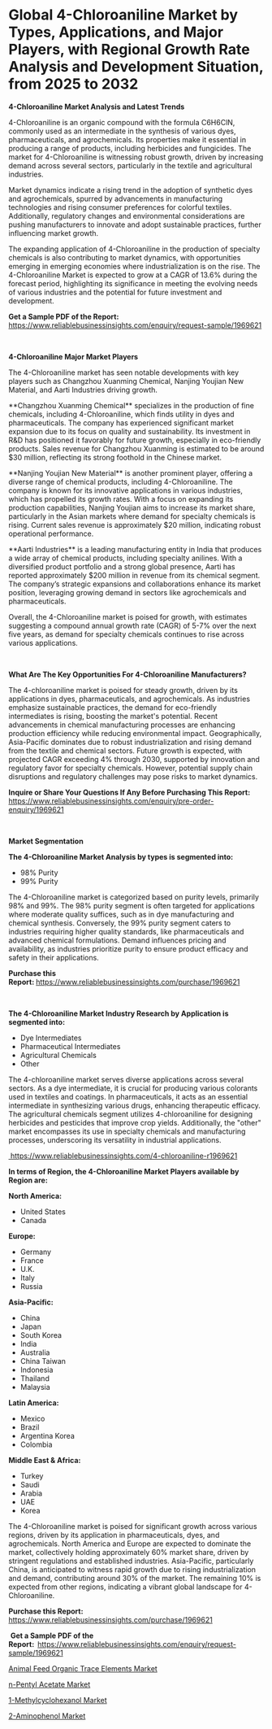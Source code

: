 <p><h1>Global 4-Chloroaniline Market by Types, Applications, and Major Players, with Regional Growth Rate Analysis and Development Situation, from 2025 to 2032</h1></p><p><strong>4-Chloroaniline Market Analysis and Latest Trends</strong></p>
<p><p>4-Chloroaniline is an organic compound with the formula C6H6ClN, commonly used as an intermediate in the synthesis of various dyes, pharmaceuticals, and agrochemicals. Its properties make it essential in producing a range of products, including herbicides and fungicides. The market for 4-Chloroaniline is witnessing robust growth, driven by increasing demand across several sectors, particularly in the textile and agricultural industries.</p><p>Market dynamics indicate a rising trend in the adoption of synthetic dyes and agrochemicals, spurred by advancements in manufacturing technologies and rising consumer preferences for colorful textiles. Additionally, regulatory changes and environmental considerations are pushing manufacturers to innovate and adopt sustainable practices, further influencing market growth.</p><p>The expanding application of 4-Chloroaniline in the production of specialty chemicals is also contributing to market dynamics, with opportunities emerging in emerging economies where industrialization is on the rise. The 4-Chloroaniline Market is expected to grow at a CAGR of 13.6% during the forecast period, highlighting its significance in meeting the evolving needs of various industries and the potential for future investment and development.</p></p>
<p><strong>Get a Sample PDF of the Report:&nbsp;</strong> <a href="https://www.reliablebusinessinsights.com/enquiry/request-sample/1969621?utm_campaign=117&utm_medium=2&utm_source=Github&utm_content=ia&utm_term=04022025&utm_id=4-chloroaniline">https://www.reliablebusinessinsights.com/enquiry/request-sample/1969621</a></p>
<p>&nbsp;</p>
<p><strong>4-Chloroaniline Major Market Players</strong></p>
<p><p>The 4-Chloroaniline market has seen notable developments with key players such as Changzhou Xuanming Chemical, Nanjing Youjian New Material, and Aarti Industries driving growth. </p><p>**Changzhou Xuanming Chemical** specializes in the production of fine chemicals, including 4-Chloroaniline, which finds utility in dyes and pharmaceuticals. The company has experienced significant market expansion due to its focus on quality and sustainability. Its investment in R&D has positioned it favorably for future growth, especially in eco-friendly products. Sales revenue for Changzhou Xuanming is estimated to be around $30 million, reflecting its strong foothold in the Chinese market.</p><p>**Nanjing Youjian New Material** is another prominent player, offering a diverse range of chemical products, including 4-Chloroaniline. The company is known for its innovative applications in various industries, which has propelled its growth rates. With a focus on expanding its production capabilities, Nanjing Youjian aims to increase its market share, particularly in the Asian markets where demand for specialty chemicals is rising. Current sales revenue is approximately $20 million, indicating robust operational performance.</p><p>**Aarti Industries** is a leading manufacturing entity in India that produces a wide array of chemical products, including specialty anilines. With a diversified product portfolio and a strong global presence, Aarti has reported approximately $200 million in revenue from its chemical segment. The company’s strategic expansions and collaborations enhance its market position, leveraging growing demand in sectors like agrochemicals and pharmaceuticals.</p><p>Overall, the 4-Chloroaniline market is poised for growth, with estimates suggesting a compound annual growth rate (CAGR) of 5-7% over the next five years, as demand for specialty chemicals continues to rise across various applications.</p></p>
<p>&nbsp;</p>
<p><strong>What Are The Key Opportunities For 4-Chloroaniline Manufacturers?</strong></p>
<p><p>The 4-chloroaniline market is poised for steady growth, driven by its applications in dyes, pharmaceuticals, and agrochemicals. As industries emphasize sustainable practices, the demand for eco-friendly intermediates is rising, boosting the market's potential. Recent advancements in chemical manufacturing processes are enhancing production efficiency while reducing environmental impact. Geographically, Asia-Pacific dominates due to robust industrialization and rising demand from the textile and chemical sectors. Future growth is expected, with projected CAGR exceeding 4% through 2030, supported by innovation and regulatory favor for specialty chemicals. However, potential supply chain disruptions and regulatory challenges may pose risks to market dynamics.</p></p>
<p><strong>Inquire or Share Your Questions If Any Before Purchasing This Report:</strong> <a href="https://www.reliablebusinessinsights.com/enquiry/pre-order-enquiry/1969621?utm_campaign=117&utm_medium=2&utm_source=Github&utm_content=ia&utm_term=04022025&utm_id=4-chloroaniline">https://www.reliablebusinessinsights.com/enquiry/pre-order-enquiry/1969621</a></p>
<p>&nbsp;</p>
<p><strong>Market Segmentation</strong></p>
<p><strong>The 4-Chloroaniline Market Analysis by types is segmented into:</strong></p>
<p><ul><li>98% Purity</li><li>99% Purity</li></ul></p>
<p><p>The 4-Chloroaniline market is categorized based on purity levels, primarily 98% and 99%. The 98% purity segment is often targeted for applications where moderate quality suffices, such as in dye manufacturing and chemical synthesis. Conversely, the 99% purity segment caters to industries requiring higher quality standards, like pharmaceuticals and advanced chemical formulations. Demand influences pricing and availability, as industries prioritize purity to ensure product efficacy and safety in their applications.</p></p>
<p><strong>Purchase this Report:&nbsp;</strong><a href="https://www.reliablebusinessinsights.com/purchase/1969621?utm_campaign=117&utm_medium=2&utm_source=Github&utm_content=ia&utm_term=04022025&utm_id=4-chloroaniline">https://www.reliablebusinessinsights.com/purchase/1969621</a></p>
<p>&nbsp;</p>
<p><strong>The 4-Chloroaniline Market Industry Research by Application is segmented into:</strong></p>
<p><ul><li>Dye Intermediates</li><li>Pharmaceutical Intermediates</li><li>Agricultural Chemicals</li><li>Other</li></ul></p>
<p><p>The 4-chloroaniline market serves diverse applications across several sectors. As a dye intermediate, it is crucial for producing various colorants used in textiles and coatings. In pharmaceuticals, it acts as an essential intermediate in synthesizing various drugs, enhancing therapeutic efficacy. The agricultural chemicals segment utilizes 4-chloroaniline for designing herbicides and pesticides that improve crop yields. Additionally, the "other" market encompasses its use in specialty chemicals and manufacturing processes, underscoring its versatility in industrial applications.</p></p>
<p><a href="https://www.reliablebusinessinsights.com/4-chloroaniline-r1969621?utm_campaign=117&utm_medium=2&utm_source=Github&utm_content=ia&utm_term=04022025&utm_id=4-chloroaniline">&nbsp;https://www.reliablebusinessinsights.com/4-chloroaniline-r1969621</a></p>
<p><strong>In terms of Region, the 4-Chloroaniline Market Players available by Region are:</strong></p>
<p>
    <p> <strong> North America: </strong>
        <ul>
            <li>United States</li>
            <li>Canada</li>
        </ul>
        </p> 
    <p> <strong> Europe: </strong>
        <ul>
            <li>Germany</li>
            <li>France</li>
            <li>U.K.</li>
            <li>Italy</li>
            <li>Russia</li>
        </ul>
        </p> 
    <p> <strong> Asia-Pacific: </strong>
        <ul>
            <li>China</li>
            <li>Japan</li>
            <li>South Korea</li>
            <li>India</li>
            <li>Australia</li>
            <li>China Taiwan</li>
            <li>Indonesia</li>
            <li>Thailand</li>
            <li>Malaysia</li>
        </ul>
        </p> 
    <p> <strong> Latin America: </strong>
        <ul>
            <li>Mexico</li>
            <li>Brazil</li>
            <li>Argentina Korea</li>
            <li>Colombia</li>
        </ul>
        </p> 
    <p> <strong> Middle East & Africa: </strong>
        <ul>
            <li>Turkey</li>
            <li>Saudi</li>
            <li>Arabia</li>
            <li>UAE</li>
            <li>Korea</li>
        </ul>
    </p>
    </p>
<p><p>The 4-Chloroaniline market is poised for significant growth across various regions, driven by its application in pharmaceuticals, dyes, and agrochemicals. North America and Europe are expected to dominate the market, collectively holding approximately 60% market share, driven by stringent regulations and established industries. Asia-Pacific, particularly China, is anticipated to witness rapid growth due to rising industrialization and demand, contributing around 30% of the market. The remaining 10% is expected from other regions, indicating a vibrant global landscape for 4-Chloroaniline.</p></p>
<p><strong>Purchase this Report: </strong><a href="https://www.reliablebusinessinsights.com/purchase/1969621?utm_campaign=117&utm_medium=2&utm_source=Github&utm_content=ia&utm_term=04022025&utm_id=4-chloroaniline">https://www.reliablebusinessinsights.com/purchase/1969621</a></p>
<p>&nbsp;<strong>Get a Sample PDF of the Report:&nbsp;&nbsp;</strong><a href="https://www.reliablebusinessinsights.com/enquiry/request-sample/1969621?utm_campaign=117&utm_medium=2&utm_source=Github&utm_content=ia&utm_term=04022025&utm_id=4-chloroaniline">https://www.reliablebusinessinsights.com/enquiry/request-sample/1969621</a></p>
<p><strong></strong></p>
<p><p><a href="https://github.com/alasmyayock/Market-Research-Report-List-1/blob/main/animal-feed-organic-trace-elements-market.md?utm_campaign=117&utm_medium=2&utm_source=Github&utm_content=ia&utm_term=04022025&utm_id=4-chloroaniline">Animal Feed Organic Trace Elements Market</a></p><p><a href="https://github.com/aksayvoogdt/Market-Research-Report-List-1/blob/main/n-pentyl-acetate-market.md?utm_campaign=117&utm_medium=2&utm_source=Github&utm_content=ia&utm_term=04022025&utm_id=4-chloroaniline">n-Pentyl Acetate Market</a></p><p><a href="https://github.com/itayjedhe/Market-Research-Report-List-1/blob/main/1-methylcyclohexanol-market.md?utm_campaign=117&utm_medium=2&utm_source=Github&utm_content=ia&utm_term=04022025&utm_id=4-chloroaniline">1-Methylcyclohexanol Market</a></p><p><a href="https://github.com/eusoffyhanty/Market-Research-Report-List-1/blob/main/2-aminophenol-market.md?utm_campaign=117&utm_medium=2&utm_source=Github&utm_content=ia&utm_term=04022025&utm_id=4-chloroaniline">2-Aminophenol Market</a></p></p>